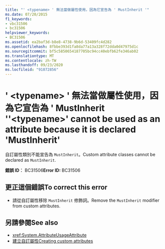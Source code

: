 ```yaml
---
title: "' <typename> ' 無法當做屬性使用，因為它宣告為 ' MustInherit '"
ms.date: 07/20/2015
f1_keywords:
- vbc31506
- bc31506
helpviewer_keywords:
- BC31506
ms.assetid: ea2baf3d-b8e8-4738-9b6d-53409fc4d282
ms.openlocfilehash: 8fbbe393d1fa8da77a13a328f72dda0d47975d1c
ms.sourcegitcommit: bf5c5850654187705bc94cc40ebfb62fe346ab02
ms.translationtype: MT
ms.contentlocale: zh-TW
ms.lasthandoff: 09/23/2020
ms.locfileid: "91072856"
---
```

# <a name="typename-cannot-be-used-as-an-attribute-because-it-is-declared-mustinherit"></a><span data-ttu-id="67c4e-102">' \<typename> ' 無法當做屬性使用，因為它宣告為 ' MustInherit '</span><span class="sxs-lookup"><span data-stu-id="67c4e-102">'\<typename>' cannot be used as an attribute because it is declared 'MustInherit'</span></span>

<span data-ttu-id="67c4e-103">自訂屬性類別不能宣告為 `MustInherit`。</span><span class="sxs-lookup"><span data-stu-id="67c4e-103">Custom attribute classes cannot be declared as `MustInherit`.</span></span>  
  
 <span data-ttu-id="67c4e-104">**錯誤 ID︰** BC31506</span><span class="sxs-lookup"><span data-stu-id="67c4e-104">**Error ID:** BC31506</span></span>  
  
## <a name="to-correct-this-error"></a><span data-ttu-id="67c4e-105">更正這個錯誤</span><span class="sxs-lookup"><span data-stu-id="67c4e-105">To correct this error</span></span>  
  
- <span data-ttu-id="67c4e-106">請從自訂屬性移除 `MustInherit` 修飾詞。</span><span class="sxs-lookup"><span data-stu-id="67c4e-106">Remove the `MustInherit` modifier from custom attributes.</span></span>  
  
## <a name="see-also"></a><span data-ttu-id="67c4e-107">另請參閱</span><span class="sxs-lookup"><span data-stu-id="67c4e-107">See also</span></span>

- <xref:System.AttributeUsageAttribute>
- [<span data-ttu-id="67c4e-108">建立自訂屬性</span><span class="sxs-lookup"><span data-stu-id="67c4e-108">Creating custom attributes</span></span>](../programming-guide/concepts/attributes/creating-custom-attributes.md)
